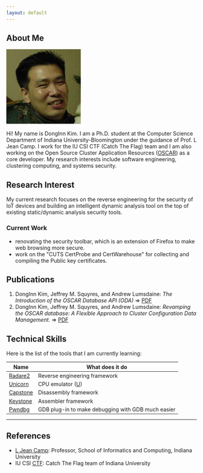 ```yaml
---
layout: default
---
```


## About Me

<img class="profile-picture" src="images/me3.jpg">

Hi! My name is DongInn Kim. I am a Ph.D. student at the Computer Science
Department of Indiana University-Bloomington under the guidance of Prof. L Jean
Camp. I work for the IU CSI CTF (Catch The Flag) team and I am also working on
the Open Source Cluster Application Resources
([OSCAR](https://oscar-cluster.github.io/oscar/)) as a core developer. My
research interests include software engineering, clustering computing, and
systems security.

## Research Interest

My current research focuses on the reverse engineering for the security of IoT
devices and building an intelligent dynamic analysis tool on the top of
existing static/dynamic analysis security tools.

### Current Work
- renovating the security toolbar, which is an extension of Firefox to make web browsing more secure.
- work on the "CUTS CertProbe and CertWarehouse" for collecting and compiling the Public key certificates.

## Publications

1. DongInn Kim, Jeffrey M. Squyres, and Andrew Lumsdaine: *The Introduction of the OSCAR Database API (ODA)*
=> [PDF](http://www.crest.iu.edu/publications/prints/2006/kim:oda:oscar06.pdf)
2. DongInn Kim, Jeffrey M. Squyres, and Andrew Lumsdaine: *Revamping the OSCAR database: A Flexible Approach to Cluster Configuration Data Management.*
=> [PDF](http://www.crest.iu.edu/publications/prints/2005/kim05:_revam_oscar.pdf)

## Technical Skills

Here is the list of the tools that I am currently learning:

Name | What does it do
-----|----------------
[Radare2](https://github.com/radare/radare2) | Reverse engineering framework
[Unicorn](http://iuctf.gitlab.io/notes/unicorn_blog.html) | CPU emulator ([U](http://www.unicorn-engine.org/))
[Capstone](http://www.capstone-engine.org/) | Disassembly framework
[Keystone](http://www.keystone-engine.org/) | Assembler framework
[Pwndbg](https://github.com/pwndbg/pwndbg) | GDB plug-in to make debugging with GDB much easier


---

## References

* [L Jean Camp](http://www.ljean.com/): Professor, School of Informatics and Computing, Indiana University
* IU CSI [CTF](https://en.wikipedia.org/wiki/Capture_the_flag): Catch The Flag team of Indiana University
